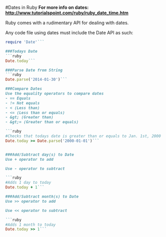 #Dates in Ruby
**For more info on dates: http://www.tutorialspoint.com/ruby/ruby_date_time.htm**

Ruby comes with a rudimentary API for dealing with dates.

Any code file using dates must include the Date API as such:

```ruby
require 'Date'```

###Todays Date
```ruby
Date.today```

###Parse Date from String
```ruby
Date.parse('2014-01-30')```

###Compare Dates
Use the equality operators to compare dates
- == Equals
- != Not equals
- < (Less than)
- <= (Less than or equals)
- &gt; (Greater than)
- &gt;= (Greater than or equals)

```ruby
#Checks that todays date is greater than or equals to Jan. 1st, 2000
Date.today >= Date.parse('2000-01-01')```


###Add/Subtract day(s) to Date
Use + operator to add

Use - operator to subtract

```ruby
#Adds 1 day to today
Date.today + 1```

###Add/Subtract month(s) to Date
Use >> operator to add

Use << operator to subtract

```ruby
#Adds 1 month to today
Date.today >> 1```
